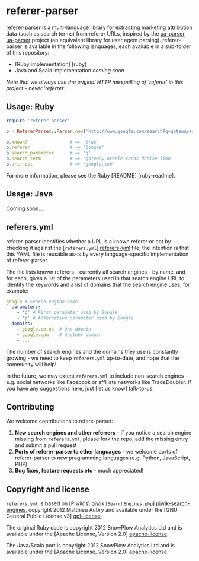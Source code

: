 # referer-parser

referer-parser is a multi-language library for extracting marketing attribution data (such as search terms) from referer URLs, inspired by the [ua-parser] [ua-parser] project (an equivalent library for user agent parsing). referer-parser is available in the following languages, each available in a sub-folder of this repository:

* [Ruby implementation] [ruby]
* Java and Scala implementation _coming soon_

_Note that we always use the original HTTP misspelling of 'referer' in this project - never 'referrer'._

## Usage: Ruby

```ruby
require 'referer-parser'

p = RefererParser::Parser.new('http://www.google.com/search?q=gateway+oracle+cards+denise+linn&hl=en&client=safari')

p.known? 				# =>  true
p.referer 				# => 'Google'
p.search_parameter      # => 'q'			
p.search_term           # => 'gateway oracle cards denise linn'
p.uri.host              # => 'google.com'
```

For more information, please see the Ruby [README] [ruby-readme].

## Usage: Java

Coming soon...

## referers.yml

referer-parser identifies whether a URL is a known referer or not by checking it against the [`referers.yml`] [referers-yml] file; the intention is that this YAML file is reusable as-is by every language-specific implementation of referer-parser.

The file lists known referers - currently all search engines - by name, and for each, gives a list of the parameters used in that search engine URL to identify the keywords and a list of domains that the search engine uses, for example:

```yaml
google # Search engine name
  parameters:
    - 'q' # First parameter used by Google
    - 'p' # Alternative parameter used by Google
  domains:
    - google.co.uk  # One domain
    - google.com    # Another domain
    - ...
```

The number of search engines and the domains they use is constantly growing - we need to keep `referers.yml` up-to-date, and hope that the community will help!

In the future, we may extent `referers.yml` to include non-search engines - e.g. social networks like Facebook or affiliate networks like TradeDoubler. If you have any suggestions here, just [let us know] [talk-to-us].

## Contributing

We welcome contributions to refere-parser:

1. **New search engines and other referrers** - if you notice a search engine missing from `referers.yml`, please fork the repo, add the missing entry and submit a pull request
2. **Ports of referer-parser to other languages** - we welcome ports of referer-parser to new programming languages (e.g. Python, JavaScript, PHP)
3. **Bug fixes, feature requests etc** - much appreciated!

## Copyright and license

`referers.yml` is based on [Piwik's] [piwik] [`SearchEngines.php`] [piwik-search-engines], copyright 2012 Matthieu Aubry and available under the [GNU General Public License v3] [gpl-license].

The original Ruby code is copyright 2012 SnowPlow Analytics Ltd and is available under the [Apache License, Version 2.0] [apache-license].

The Java/Scala port is copyright 2012 SnowPlow Analytics Ltd and is available under the [Apache License, Version 2.0] [apache-license].

[ua-parser]: https://github.com/tobie/ua-parser

[ruby-referer-parser]: https://github.com/snowplow/referer-parser/ruby
[referers-yml]: https://github.com/snowplow/referer-parser/blob/master/referers.yml
[talk-to-us]: xxx

[piwik]: http://piwik.org
[piwik-search-engines]: https://github.com/piwik/piwik/blob/master/core/DataFiles/SearchEngines.php

[apache-license]: http://www.apache.org/licenses/LICENSE-2.0
[gpl-license]: http://www.gnu.org/licenses/gpl-3.0.html